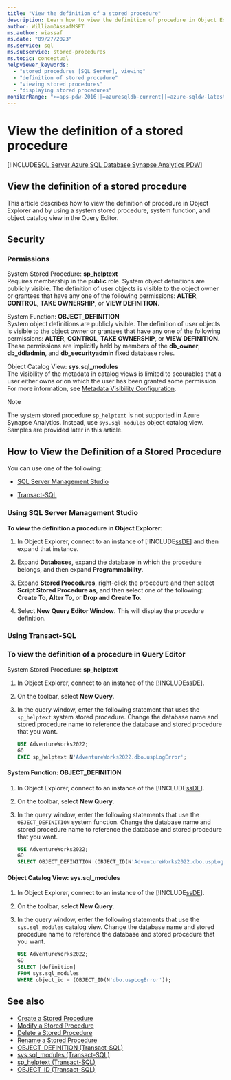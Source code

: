 ```yaml
---
title: "View the definition of a stored procedure"
description: Learn how to view the definition of procedure in Object Explorer and by using a system stored procedure, system function, and object catalog view in the Query Editor.
author: WilliamDAssafMSFT
ms.author: wiassaf
ms.date: "09/27/2023"
ms.service: sql
ms.subservice: stored-procedures
ms.topic: conceptual
helpviewer_keywords:
  - "stored procedures [SQL Server], viewing"
  - "definition of stored procedure"
  - "viewing stored procedures"
  - "displaying stored procedures"
monikerRange: ">=aps-pdw-2016||=azuresqldb-current||=azure-sqldw-latest||>=sql-server-2016||>=sql-server-linux-2017||=azuresqldb-mi-current"
---
```

# View the definition of a stored procedure

[!INCLUDE[SQL Server Azure SQL Database Synapse Analytics PDW](../../includes/applies-to-version/sql-asdb-asdbmi-asa-pdw.md)]

##  <a name="Top"></a> View the definition of a stored procedure

This article describes how to view the definition of procedure in Object Explorer and by using a system stored procedure, system function, and object catalog view in the Query Editor.  
  
## <a name="Security"></a> Security  
  
###  <a name="Permissions"></a> Permissions

 System Stored Procedure: **sp_helptext**  
 Requires membership in the **public** role. System object definitions are publicly visible. The definition of user objects is visible to the object owner or grantees that have any one of the following permissions: **ALTER**, **CONTROL**, **TAKE OWNERSHIP**, or **VIEW DEFINITION**.  
  
 System Function: **OBJECT_DEFINITION**  
 System object definitions are publicly visible. The definition of user objects is visible to the object owner or grantees that have any one of the following permissions: **ALTER**, **CONTROL**, **TAKE OWNERSHIP**, or **VIEW DEFINITION**. These permissions are implicitly held by members of the **db_owner**, **db_ddladmin**, and **db_securityadmin** fixed database roles.  
  
 Object Catalog View: **sys.sql_modules**  
 The visibility of the metadata in catalog views is limited to securables that a user either owns or on which the user has been granted some permission. For more information, see [Metadata Visibility Configuration](../../relational-databases/security/metadata-visibility-configuration.md).  

> [!NOTE]
> The system stored procedure `sp_helptext` is not supported in Azure Synapse Analytics. Instead, use `sys.sql_modules` object catalog view. Samples are provided later in this article.
  
## <a name="Procedures"></a> How to View the Definition of a Stored Procedure

You can use one of the following:  
  
- [SQL Server Management Studio](#SSMSProcedure)  
  
- [Transact-SQL](#TsqlProcedure)  
  
### <a name="SSMSProcedure"></a> Using SQL Server Management Studio

**To view the definition a procedure in Object Explorer**:
  
1. In Object Explorer, connect to an instance of [!INCLUDE[ssDE](../../includes/ssde-md.md)] and then expand that instance.  
  
2. Expand **Databases**, expand the database in which the procedure belongs, and then expand **Programmability**.  
  
3. Expand **Stored Procedures**, right-click the procedure and then select **Script Stored Procedure as**, and then select one of the following: **Create To**, **Alter To**, or **Drop and Create To**.  
  
4. Select **New Query Editor Window**. This will display the procedure definition.  

### <a name="TsqlProcedure"></a> Using Transact-SQL  

### To view the definition of a procedure in Query Editor
  
System Stored Procedure: **sp_helptext**

1. In Object Explorer, connect to an instance of the [!INCLUDE[ssDE](../../includes/ssde-md.md)].  
  
2. On the toolbar, select **New Query**.  
  
3. In the query window, enter the following statement that uses the `sp_helptext` system stored procedure. Change the database name and stored procedure name to reference the database and stored procedure that you want.  
  
    ```sql  
    USE AdventureWorks2022;  
    GO  
    EXEC sp_helptext N'AdventureWorks2022.dbo.uspLogError';  
    ```  
  
#### System Function: **OBJECT_DEFINITION**  

1. In Object Explorer, connect to an instance of the [!INCLUDE[ssDE](../../includes/ssde-md.md)].  
  
2. On the toolbar, select **New Query**.  
  
3. In the query window, enter the following statements that use the `OBJECT_DEFINITION` system function. Change the database name and stored procedure name to reference the database and stored procedure that you want.  
  
    ```sql  
    USE AdventureWorks2022;  
    GO  
    SELECT OBJECT_DEFINITION (OBJECT_ID(N'AdventureWorks2022.dbo.uspLogError'));  
    ```  
  
#### <a id=sql_modules></a> Object Catalog View: **sys.sql_modules**  

1. In Object Explorer, connect to an instance of the [!INCLUDE[ssDE](../../includes/ssde-md.md)].  
  
2. On the toolbar, select **New Query**.  
  
3. In the query window, enter the following statements that use the `sys.sql_modules` catalog view. Change the database name and stored procedure name to reference the database and stored procedure that you want.  
  
    ```sql  
    USE AdventureWorks2022;  
    GO  
    SELECT [definition]
    FROM sys.sql_modules  
    WHERE object_id = (OBJECT_ID(N'dbo.uspLogError'));  
    ```  
  
## See also

- [Create a Stored Procedure](../../relational-databases/stored-procedures/create-a-stored-procedure.md)
- [Modify a Stored Procedure](../../relational-databases/stored-procedures/modify-a-stored-procedure.md)
- [Delete a Stored Procedure](../../relational-databases/stored-procedures/delete-a-stored-procedure.md)
- [Rename a Stored Procedure](../../relational-databases/stored-procedures/rename-a-stored-procedure.md)
- [OBJECT_DEFINITION &#40;Transact-SQL&#41;](../../t-sql/functions/object-definition-transact-sql.md)
- [sys.sql_modules &#40;Transact-SQL&#41;](../../relational-databases/system-catalog-views/sys-sql-modules-transact-sql.md)
- [sp_helptext &#40;Transact-SQL&#41;](../../relational-databases/system-stored-procedures/sp-helptext-transact-sql.md)
- [OBJECT_ID &#40;Transact-SQL&#41;](../../t-sql/functions/object-id-transact-sql.md)  
